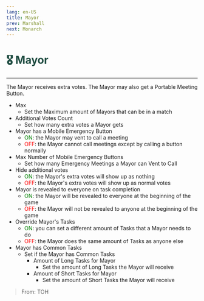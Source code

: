 ```yaml
---
lang: en-US
title: Mayor
prev: Marshall
next: Monarch
---
```


# <font color="#204d42">🎖️ <b>Mayor</b></font> <Badge text="Power" type="tip" vertical="middle"/>
---

The Mayor receives extra votes. The Mayor may also get a Portable Meeting Button.
* Max
  * Set the Maximum amount of Mayors that can be in a match
* Additional Votes Count
  * Set how many extra votes a Mayor gets
* Mayor has a Mobile Emergency Button
  * <font color=green>ON</font>: the Mayor may vent to call a meeting
  * <font color=red>OFF</font>: the Mayor cannot call meetings except by calling a button normally
* Max Number of Mobile Emergency Buttons
  * Set how many Emergency Meetings a Mayor can Vent to Call
* Hide additional votes
  * <font color=green>ON</font>: the Mayor's extra votes will show up as nothing
  * <font color=red>OFF</font>: the Mayor's extra votes will show up as normal votes
* Mayor is revealed to everyone on task completion
  * <font color=green>ON</font>: the Mayor will be revealed to everyone at the beginning of the game
  * <font color=red>OFF</font>: the Mayor will not be revealed to anyone at the beginning of the game
* Override Mayor's Tasks
  * <font color=green>ON</font>: you can set a different amount of Tasks that a Mayor needs to do
  * <font color=red>OFF</font>: the Mayor does the same amount of Tasks as anyone else
* Mayor has Common Tasks
  * Set if the Mayor has Common Tasks
    * Amount of Long Tasks for Mayor
      * Set the amount of Long Tasks the Mayor will receive
    * Amount of Short Tasks for Mayor
      * Set the amount of Short Tasks the Mayor will receive

> From: TOH